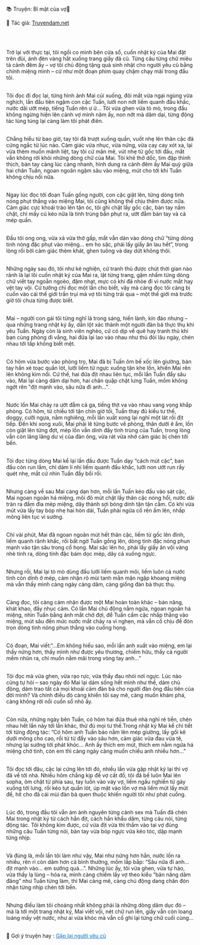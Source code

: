 📚 Truyện: Bí mật của vợ🔞 
<br>
<p>📖 Tác giả: <a href="https://truyendam.net" target="_blank" title="Truyện sex người lớn, truyện 18+ tại Truyendam.net">Truyendam.net</a></p>
<br></br>

Trở lại với thực tại, tôi ngồi co mình bên cửa sổ, cuốn nhật ký của Mai đặt trên đùi, ánh đèn vàng hắt xuống trang giấy đã cũ. Từng câu từng chữ miêu tả cảnh đêm ấy – vợ tôi chủ động tặng quà sinh nhật cho người yêu cũ bằng chính miệng mình – cứ như một đoạn phim quay chậm chạy mãi trong đầu tôi.<br></br>

Tôi đọc đi đọc lại, từng hình ảnh Mai cúi xuống, đôi mắt vừa ngại ngùng vừa nghịch, lần đầu tiên ngậm con cặc Tuấn, lưỡi non nớt liếm quanh đầu khấc, nước dãi ướt mép, tiếng Tuấn rên ư ử… Tôi vừa ghen vừa tò mò, trong đầu không ngừng hiện lên cảnh vợ mình năm ấy, non nớt mà dâm dại, từng động tác lúng túng lại càng làm tôi phát điên.<br></br>

Chẳng hiểu từ bao giờ, tay tôi đã trượt xuống quần, vuốt nhẹ lên thân cặc đã cứng ngắc từ lúc nào. Cảm giác vừa nhục, vừa nứng, vừa cay cay xót xa, lại vừa thèm muốn mãnh liệt, tay tôi cứ mân mê, vút nhẹ từ gốc tới đầu, mắt vẫn không rời khỏi những dòng chữ của Mai. Tôi khẽ thở dốc, tim đập thình thịch, bàn tay càng lúc càng nhanh, hình dung ra cảnh đêm ấy Mai quỳ giữa hai chân Tuấn, ngoan ngoãn ngậm sâu vào miệng,  mút cho tới khi Tuấn không chịu nổi nữa.<br></br>

Ngay lúc đọc tới đoạn Tuấn gồng người, con cặc giật lên, từng dòng tinh nóng phụt thẳng vào miệng Mai, tôi cũng không thể chịu thêm được nữa. Cảm giác cực khoái trào lên tận óc, tôi ghì chặt lấy gốc cặc, bàn tay nắm chặt, chỉ mấy cú kéo nữa là tinh trùng bắn phụt ra, ướt đẫm bàn tay và cả mép quần. <br></br>

Đầu tôi ong ong, vừa xả vừa thở gấp, mắt vẫn dán vào dòng chữ “từng dòng tinh nóng đặc phụt vào miệng… em ho sặc, phải lấy giấy ăn lau hết”, trong lòng rối bời cảm giác thèm khát, ghen tuông và day dứt không thôi.<br></br>

Những ngày sau đó, tôi như kẻ nghiện, cứ tranh thủ được chút thời gian nào rảnh là lại lôi cuốn nhật ký của Mai ra, lật từng trang, gặm nhấm từng dòng chữ viết tay ngoằn ngoèo, đậm nhạt, mực có khi đã nhòe đi vì nước mắt hay vệt tay vội. Cứ tưởng chỉ đọc một lần cho biết, vậy mà càng đọc tôi càng bị cuốn vào cái thế giới trần trụi mà vợ tôi từng trải qua – một thế giới mà trước giờ tôi chưa từng được biết.<br></br>

Mai – người con gái tôi từng nghĩ là trong sáng, hiền lành, kín đáo nhưng – qua những trang nhật ký ấy, dần lột xác thành một người đàn bà thực thụ khi yêu Tuấn. Ngày còn là sinh viên nghèo, cứ có dịp về quê hay tranh thủ khi bạn cùng phòng đi vắng, hai đứa lại lao vào nhau như thú đói lâu ngày, chén nhau tới tấp không biết mệt.<br></br>

 Có hôm vừa bước vào phòng trọ, Mai đã bị Tuấn ôm bế xốc lên giường, bàn tay hắn xé toạc quần lót, lưỡi liếm từ ngực xuống tận khe lồn, khiến Mai rên lên không kìm nổi. Cứ thế, hai đứa địt nhau liên tục, mỗi lần Tuấn đẩy sâu vào, Mai lại càng dâm dại hơn, hai chân quặp chặt lưng Tuấn, mồm không ngớt rên "địt mạnh vào, sâu nữa đi anh...". <br></br>

Nước lồn Mai chảy ra ướt đẫm cả ga, tiếng thịt va vào nhau vang vọng khắp phòng. Có hôm, từ chiều tới tận chín giờ tối, Tuấn thay đủ kiểu tư thế, doggy, cưỡi ngựa, nằm nghiêng, mỗi lần xuất xong lại nghỉ một lát rồi địt tiếp. Đến khi xong xuôi, Mai phải lê từng bước về phòng, thân dưới ê ẩm, lồn còn giật lên từng đợt, mép lồn vẫn dính đầy tinh trùng của Tuấn, trong lòng vẫn còn lâng lâng dư vị của đàn ông, vừa rát vừa nhớ cảm giác bị chén tới bến.<br></br>

Tôi đọc từng dòng Mai kể lại lần đầu được Tuấn dạy “cách mút cặc”, ban đầu còn run lắm, chỉ dám lí nhí liếm quanh đầu khấc, lưỡi non ướt run rẩy quét nhẹ, mắt cứ nhìn Tuấn đầy bối rối.<br></br>

 Nhưng càng về sau Mai càng dạn hơn, mỗi lần Tuấn kéo đầu vào sát cặc, Mai ngoan ngoãn há miệng, môi đỏ mút chặt lấy thân cặc nóng hổi, nước dãi tràn ra đầm đìa mép miệng, dây thành sợi bóng dính tận tận cằm. Có khi vừa mút vừa lấy tay bóp nhẹ hai hòn dái, Tuấn phải ngửa cổ rên ầm lên, nhấp mông liên tục vì sướng. <br></br>

Chỉ vài phút, Mai đã ngoan ngoãn mút hết thân cặc, liếm từ gốc lên đỉnh, liếm quanh rãnh khấc, rồi bất ngờ Tuấn gồng lên, dòng tinh đặc nóng phun mạnh vào tận sâu trong cổ họng. Mai sặc lên ho, phải lấy giấy ăn vội vàng nhè tinh ra, dòng tinh đặc bám dọc mép, dây cả xuống ngực. <br></br>

Nhưng rồi, Mai lại tò mò dùng đầu lưỡi liếm quanh môi, liếm luôn cả nước tinh còn dính ở mép, cảm nhận rõ mùi tanh mằn mặn ngập khoang miệng mà vẫn thấy mình càng ngày càng dâm, càng giống đàn bà thực thụ.<br></br>

Càng đọc, tôi càng cảm nhận được một Mai hoàn toàn khác – bản năng, khát khao, đầy nhục cảm. Có lần Mai chủ động nằm ngửa, ngoan ngoãn há miệng, nhìn Tuấn bằng ánh mắt chờ đợi, để Tuấn cầm cặc nhấp thẳng vào miệng, mút sâu đến mức nước mắt chảy ra vì nghẹn, mà vẫn cố chịu để đón trọn dòng tinh nóng phun thẳng vào cuống họng. <br></br>

Có đoạn, Mai viết:“...Em không hiểu sao, mỗi lần anh xuất vào miệng, em lại thấy nứng hơn, thấy mình như được yêu thương, chiếm hữu, thấy cả người mềm nhũn ra, chỉ muốn nằm mãi trong vòng tay anh...”<br></br>

Tôi đọc mà vừa ghen, vừa rạo rực, vừa thấy đau nhói nơi ngực. Lúc nào cũng tự hỏi – sao ngày đó Mai lại dám sống hết mình như thế, dám chủ động, dám trao tất cả mọi khoái cảm đàn bà cho người đàn ông đầu tiên của đời mình? Và chính điều đó càng khiến tôi say mê, càng muốn khám phá, càng không rời nổi cuốn sổ nhỏ ấy.<br></br>

Còn nữa, những ngày bên Tuấn, có hôm hai đứa thuê nhà nghỉ rẻ tiền, chén nhau hết lần này tới lần khác, thử đủ mọi tư thế.Trong nhật ký Mai kể chi tiết tới từng động tác: “Có hôm anh Tuấn bảo nằm lên mép giường, lấy gối kê dưới mông cho cao, rồi từ từ đẩy vào sâu hơn, cảm giác vừa đau vừa tê, nhưng lại sướng tới phát khóc... Anh ấy thích em mút, thích em nằm ngửa há miệng chờ tinh, còn em thì càng ngày càng muốn chiều anh nhiều hơn...”<br></br>

Tôi đọc tới đâu, cặc lại cứng lên tới đó, nhiều lần vừa gập nhật ký lại thì vợ đã về tới nhà. Nhiều hôm chẳng kịp để vợ cất đồ, tôi đã bế luôn Mai lên sopha, ôm chặt từ phía sau, tay luồn vào váy vợ, liếm ngấu nghiến từ gáy xuống tới lưng, rồi kéo tụt quần lót, úp mặt vào lồn vợ mà liếm mút lấy mút để, hít cho đã cái mùi đàn bà quen thuộc khiến người tôi như phát cuồng.<br></br>

 Lúc đó, trong đầu tôi vẫn ám ảnh nguyên từng cảnh sex mà Tuấn đã chén Mai trong nhật ký từ cách hắn địt, cách hắn khẩu dâm, từng câu nói, từng động tác. Tôi không kìm được, cứ vừa địt vừa thì thầm vào tai vợ đúng những câu Tuấn từng nói, bàn tay vừa bóp ngực vừa kéo tóc, dập mạnh từng nhịp. <br></br>

Và đúng là, mỗi lần tôi làm như vậy, Mai như nứng hơn hẳn, nước lồn ra nhiều, rên rỉ còn dâm hơn cả bình thường, mồm lắp bắp: “Sâu nữa đi anh… địt mạnh vào… em sướng quá…”. Những lúc ấy, tôi vừa ghen, vừa tự hào, vừa thấy lạ lùng – hóa ra, mình càng chiếm lấy vợ theo kiểu “bản năng dâm đãng” như Tuấn từng làm, thì Mai càng mê, càng chủ động dang chân đón nhận từng nhịp chén tới bến.<br></br>

Nhưng điều làm tôi choáng nhất không phải là những dòng dâm dục đó – mà là tới một trang nhật ký, Mai viết vội, nét chữ run lên, giấy vẫn còn loang loáng mấy vệt nước, như ai vừa khóc mà vẫn cố ghi lại từng chữ cuối cùng...
<br></br>
<p>
  📢 Gợi ý truyện hay : 
  <a href="https://truyendam.net/truyen/gap-lai-nguoi-yeu-cu" 
     target="_blank" 
     title="Truyện sex người lớn, truyện 18+ tại Truyendam.net"
     style="text-decoration: underline; color: #0070f3;"
  >
    Gặp lại người yêu cũ
  </a>
</p>
<!-- Truyện sex tự sướng, chồng đọc nhật ký vợ, sex với quá khứ, thủ dâm, vợ từng bị chén, sex phòng trọ, truyện sex flagship, Truyendam.net -->